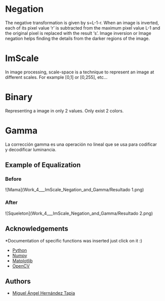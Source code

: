 
# Negation

The negative transformation is given by s=L-1-r. 
When an image is inverted, each of its pixel value ‘r’ is subtracted from the maximum pixel value L-1 and the original pixel is replaced with the result ‘s’. 
Image inversion or Image negation helps finding the details from the darker regions of the image.

# ImScale 

In image processing, scale-space is a technique to represent an image at different scales. 
For example [0,1] or [0,255], etc...

# Binary

Representing a image in only 2 values. Only exist 2 colors.

# Gamma

La corrección gamma es una operación no lineal que se usa para codificar y decodificar luminancia.

## Example of Equalization 

### Before

![Mama](Work_4___ImScale_Negation_and_Gamma/Resultado 1.png)

### After

![Squeleton](Work_4___ImScale_Negation_and_Gamma/Resultado 2.png)

## Acknowledgements
*Documentation of specific functions was inserted just click on it :) 
 - [Python](https://www.python.org/)
 - [Numpy](https://numpy.org/doc/)
 - [Matplotlib](https://matplotlib.org/stable/api/_as_gen/matplotlib.pyplot.imshow.html)
 - [OpenCV](https://docs.opencv.org/4.6.0/d4/da8/group__imgcodecs.html#ga288b8b3da0892bd651fce07b3bbd3a56)
## Authors

- [Miguel Ángel Hernández Tapia](https://github.com/MiguelAngel-ht)


